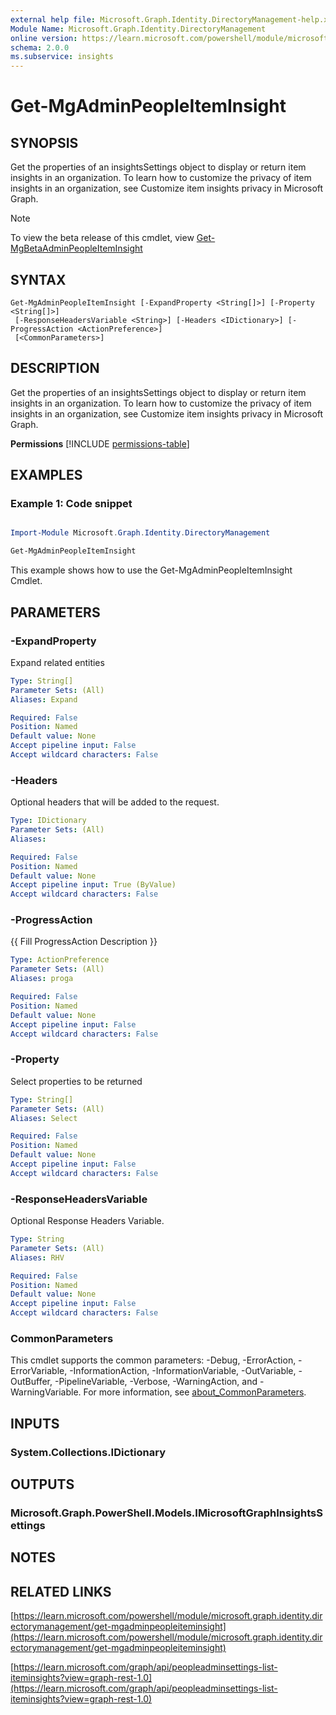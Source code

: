 ```yaml
---
external help file: Microsoft.Graph.Identity.DirectoryManagement-help.xml
Module Name: Microsoft.Graph.Identity.DirectoryManagement
online version: https://learn.microsoft.com/powershell/module/microsoft.graph.identity.directorymanagement/get-mgadminpeopleiteminsight
schema: 2.0.0
ms.subservice: insights
---
```


# Get-MgAdminPeopleItemInsight

## SYNOPSIS
Get the properties of an insightsSettings object to display or return item insights in an organization.
To learn how to customize the privacy of item insights in an organization, see Customize item insights privacy in Microsoft Graph.

> [!NOTE]
> To view the beta release of this cmdlet, view [Get-MgBetaAdminPeopleItemInsight](/powershell/module/Microsoft.Graph.Beta.Identity.DirectoryManagement/Get-MgBetaAdminPeopleItemInsight?view=graph-powershell-beta)

## SYNTAX

```
Get-MgAdminPeopleItemInsight [-ExpandProperty <String[]>] [-Property <String[]>]
 [-ResponseHeadersVariable <String>] [-Headers <IDictionary>] [-ProgressAction <ActionPreference>]
 [<CommonParameters>]
```

## DESCRIPTION
Get the properties of an insightsSettings object to display or return item insights in an organization.
To learn how to customize the privacy of item insights in an organization, see Customize item insights privacy in Microsoft Graph.

**Permissions**
[!INCLUDE [permissions-table](~/../graphref/api-reference/v1.0/includes/permissions/peopleadminsettings-list-iteminsights-permissions.md)]

## EXAMPLES
### Example 1: Code snippet

```powershell

Import-Module Microsoft.Graph.Identity.DirectoryManagement

Get-MgAdminPeopleItemInsight

```
This example shows how to use the Get-MgAdminPeopleItemInsight Cmdlet.


## PARAMETERS

### -ExpandProperty
Expand related entities

```yaml
Type: String[]
Parameter Sets: (All)
Aliases: Expand

Required: False
Position: Named
Default value: None
Accept pipeline input: False
Accept wildcard characters: False
```

### -Headers
Optional headers that will be added to the request.

```yaml
Type: IDictionary
Parameter Sets: (All)
Aliases:

Required: False
Position: Named
Default value: None
Accept pipeline input: True (ByValue)
Accept wildcard characters: False
```

### -ProgressAction
{{ Fill ProgressAction Description }}

```yaml
Type: ActionPreference
Parameter Sets: (All)
Aliases: proga

Required: False
Position: Named
Default value: None
Accept pipeline input: False
Accept wildcard characters: False
```

### -Property
Select properties to be returned

```yaml
Type: String[]
Parameter Sets: (All)
Aliases: Select

Required: False
Position: Named
Default value: None
Accept pipeline input: False
Accept wildcard characters: False
```

### -ResponseHeadersVariable
Optional Response Headers Variable.

```yaml
Type: String
Parameter Sets: (All)
Aliases: RHV

Required: False
Position: Named
Default value: None
Accept pipeline input: False
Accept wildcard characters: False
```

### CommonParameters
This cmdlet supports the common parameters: -Debug, -ErrorAction, -ErrorVariable, -InformationAction, -InformationVariable, -OutVariable, -OutBuffer, -PipelineVariable, -Verbose, -WarningAction, and -WarningVariable. For more information, see [about_CommonParameters](http://go.microsoft.com/fwlink/?LinkID=113216).

## INPUTS

### System.Collections.IDictionary
## OUTPUTS

### Microsoft.Graph.PowerShell.Models.IMicrosoftGraphInsightsSettings
## NOTES

## RELATED LINKS

[https://learn.microsoft.com/powershell/module/microsoft.graph.identity.directorymanagement/get-mgadminpeopleiteminsight](https://learn.microsoft.com/powershell/module/microsoft.graph.identity.directorymanagement/get-mgadminpeopleiteminsight)

[https://learn.microsoft.com/graph/api/peopleadminsettings-list-iteminsights?view=graph-rest-1.0](https://learn.microsoft.com/graph/api/peopleadminsettings-list-iteminsights?view=graph-rest-1.0)





